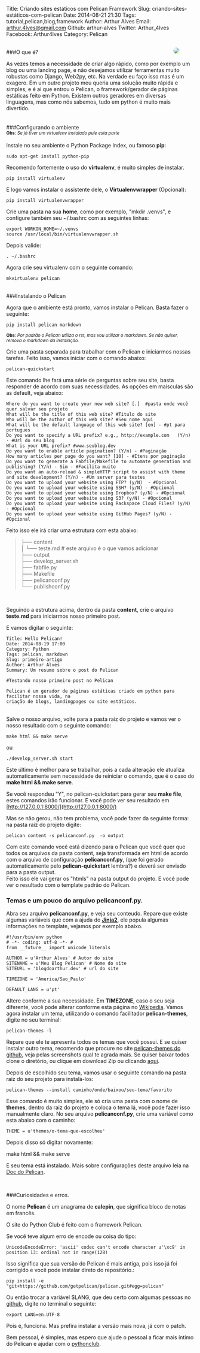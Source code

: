 Title: Criando sites estáticos com Pelican Framework
Slug: criando-sites-estáticos-com-pelican
Date: 2014-08-21 21:30
Tags: tutorial,pelican,blog,framework
Author: Arthur Alves
Email:  arthur.4lves@gmail.com
Github: arthur-alves
Twitter: Arthur_4lves
Facebook: Arthur4lves
Category: Pelican

<figure style="float:right;">
<img style="border-radius: 50%;" src="/images/arthur-alves/captaoboing.png">
</figure>
</br>  
###O que é?  

As vezes temos a necessidade de criar algo rápido, como por exemplo um blog ou uma landing page, e não desejamos utilizar ferramentas muito robustas como Django, Web2py, etc. Na verdade eu faço isso mas é um exagero. Em um outro projeto meu queria uma solução muito rápida e simples, e é ai que entrou o Pelican, o framework/gerador de páginas estáticas feito em Python. Existem outros geradores em diversas linguagens, mas como nós sabemos, tudo em python é muito mais divertido.  
</br>   
###Configurando o ambiente  
<small>**Obs**: *Se já tiver um virtualenv instalado pule esta parte*</small>  
</br>
Instale no seu ambiente o Python Package Index, ou famoso **pip**:  

    sudo apt-get install python-pip

Recomendo fortemente o uso do **virtualenv**, é muito simples de instalar. 
 
    pip install virtualenv  

E logo vamos instalar o assistente dele, o **Virtualenvwrapper** (Opcional):  

    pip install virtualenvwrapper  

Crie uma pasta na sua **home**, como por exemplo, "mkdir .venvs", e configure também seu ~/.bashrc com as seguintes linhas:

    export WORKON_HOME=~/.venvs  
    source /usr/local/bin/virtualenvwrapper.sh  

Depois valide:

    . ~/.bashrc  

Agora crie seu virtualenv com o seguinte comando:  
    
    mkvirtualenv pelican  


</br>
###Instalando o Pelican  

Agora que o ambiente está pronto, vamos instalar o Pelican. Basta fazer o seguinte:  

    pip install pelican markdown

<small>**Obs**: *Por padrão o Pelican utiliza o rst, mas vou utilizar o markdown. Se não quiser, remova o markdown da instalação.*</small>  

Crie uma pasta separada para trabalhar com o Pelican e iniciarmos nossas tarefas.
Feito isso, vamos iniciar com o comando abaixo:  

    pelican-quickstart  

Este comando lhe fará uma série de perguntas sobre seu site, basta responder de acordo com suas necessidades. As opções em maísculas são as default, veja abaixo:

    Where do you want to create your new web site? [.]  #pasta onde você quer salvar seu projeto
    What will be the title of this web site? #Titulo do site  
    Who will be the author of this web site? #Seu nome aqui  
    What will be the default language of this web site? [en] - #pt para portugues  
    Do you want to specify a URL prefix? e.g., http://example.com   (Y/n) - #Url do seu blog  
    What is your URL prefix? #www.seublog.dev  
    Do you want to enable article pagination? (Y/n) - #Paginação  
    How many articles per page do you want? [10] - #Itens por paginação  
    Do you want to generate a Fabfile/Makefile to automate generation and publishing? (Y/n) - Sim - #Facilita muito  
    Do you want an auto-reload & simpleHTTP script to assist with theme and site development? (Y/n) - #Um server para testes  
    Do you want to upload your website using FTP? (y/N)  - #Opcional  
    Do you want to upload your website using SSH? (y/N) - #Opcional  
    Do you want to upload your website using Dropbox? (y/N) - #Opcional  
    Do you want to upload your website using S3? (y/N) - #Opcional  
    Do you want to upload your website using Rackspace Cloud Files? (y/N) - #Opcional  
    Do you want to upload your website using GitHub Pages? (y/N) - #Opcional  


Feito isso ele irá criar uma estrutura com esta abaixo:  

>├── content  
│                    └── teste.md  # este arquivo é o que vamos adicionar  
├── output  
├── develop_server.sh  
├── fabfile.py  
├── Makefile  
├── pelicanconf.py  
└── publishconf.py  

</br>

Seguindo a estrutura acima, dentro da pasta **content**, crie o arquivo **teste.md** para iniciarmos
nosso primeiro post.  

E vamos digitar o seguinte:  

    Title: Hello Pelican!  
    Date: 2014-08-19 17:00  
    Category: Python  
    Tags: pelican, markdown  
    Slug: primeiro-artigo  
    Author: Arthur Alves  
    Summary: Um resumo sobre o post do Pelican  

    #Testando nosso primeiro post no Pelican  

    Pelican é um gerador de páginas estáticas criado em python para facilitar nossa vida, na 
    criação de blogs, landingpages ou site estáticos.  

</br>
Salve o nosso arquivo, volte para a pasta raiz do projeto e vamos ver o nosso resultado com o seguinte comando:  

    make html && make serve  

ou  

    ./develop_server.sh start  

Este último é melhor para se trabalhar, pois a cada alteração ele atualiza automaticamente sem necessidade de reiniciar o comando, que é o caso do **make html && make serve**.  

Se você respondeu "Y", no pelican-quickstart para gerar seu **make file**, estes comandos irão funcionar. 
E você pode ver seu resultado em [http://127.0.0.1:8000/](http://127.0.0.1:8000/)  

Mas se não gerou, não tem problema, você pode fazer da seguinte forma: na pasta raiz do projeto digite:  

    pelican content -s pelicanconf.py  -o output

Com este comando você está dizendo para o Pelican que você quer que todos os arquivos da pasta content, seja transformada em html de acordo com o arquivo de configuração **pelicanconf.py**, (que foi gerado automaticamente pelo **pelican-quickstart** lembra?) e deverá ser enviado para a pasta output.  
Feito isso ele vai gerar os "htmls" na pasta output do projeto. E você pode ver o resultado com o template padrão do Pelican.

### Temas e um pouco do arquivo pelicanconf.py.  

Abra seu arquivo **pelicanconf.py**, e veja seu conteudo. Repare que existe algumas variáveis que com a ajuda do **[Jinja2](http://jinja.pocoo.org/docs/)**, ele popula algumas informações no template, vejamos por exemplo abaixo.

    #!/usr/bin/env python
    # -*- coding: utf-8 -*- #
    from __future__ import unicode_literals

    AUTHOR = u'Arthur Alves' # Autor do site
    SITENAME = u'Meu Blog Pelican' # Nome do site 
    SITEURL = 'blogdoarthur.dev' # url do site
    
    TIMEZONE = 'America/Sao_Paulo' 
    
    DEFAULT_LANG = u'pt'  

Altere conforme a sua necessidade. Em **TIMEZONE**, caso o seu seja diferente, você pode alterar conforme esta página no [Wikipedia](http://en.wikipedia.org/wiki/List_of_tz_database_time_zones). Vamos agora instalar um tema, utilizando o comando facilitador **pelican-themes**, digite no seu terminal:  

    pelican-themes -l  

Repare que ele te apresenta todos os temas que você possui. E se quiser instalar outro tema, recomendo que procure no site [pelican-themes do github](https://github.com/getpelican/pelican-themes), veja pelas screenshots qual te agrada mais. Se quiser baixar todos clone o diretório, ou clique em download Zip ou clicando [aqui](https://github.com/getpelican/pelican-themes/archive/master.zip).  

Depois de escolhido seu tema, vamos usar o seguinte comando na pasta raiz do seu projeto para instalá-los:  

    pelican-themes --install caminho/onde/baixou/seu-tema/favorito  

Esse comando é muito simples, ele só cria uma pasta com o nome de **themes**, dentro da raiz do projeto e coloca o tema lá, você pode fazer isso manualmente claro. No seu arquivo **pelicanconf.py**, crie uma variável como esta abaixo com o caminho:  

    THEME = u'themes/o-tema-que-escolheu'  


Depois disso só digitar novamente:  

   make html && make serve  

E seu tema está instalado. Mais sobre configurações deste arquivo leia na [Doc do Pelican](http://docs.getpelican.com/).

</br>

###Curiosidades e erros.  

O nome **Pelican** é um anagrama de **calepin**, que significa bloco de notas em francês.  

O site do Python Club é feito com o framework Pelican. 

Se você teve algum erro de encode ou coisa do tipo:  

    UnicodeEncodeError: 'ascii' codec can't encode character u'\xc9' in position 13: ordinal not in range(128)  

Isso significa que sua versão do Pelican é mais antiga, pois isso já foi corrigido e você pode instalar direto do repositório.:  

    pip install -e "git+https://github.com/getpelican/pelican.git#egg=pelican"  

Ou então trocar a variável $LANG, que deu certo com algumas pessoas no [github](https://github.com/getpelican/pelican), digite no terminal o seguinte:  

    export LANG=en.UTF-8  

Pois é, funciona. Mas prefira instalar a versão mais nova, já com o patch.  

Bem pessoal, é simples, mas espero que ajude o pessoal a ficar mais íntimo do Pelican e ajudar com o [pythonclub](http://pythonclub.com.br/).
